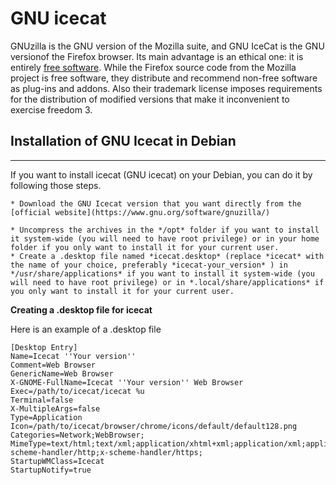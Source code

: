 # GNU icecat

GNUzilla is the GNU version of the Mozilla suite, and GNU IceCat is the GNU versionof the Firefox browser. Its main advantage is an ethical one: it is entirely [free software](http://www.gnu.org/philosophy/free-sw.html). While the Firefox source code from the Mozilla project is free software, they distribute and recommend non-free software as plug-ins and addons. 
Also their trademark license imposes requirements for the distribution of modified versions that make it inconvenient to exercise freedom 3.


## Installation of GNU Icecat in Debian 

----------------------------------------------------------

If you want to install icecat (GNU icecat) on your Debian, you can do it by following those steps.

    * Download the GNU Icecat version that you want directly from the [official website](https://www.gnu.org/software/gnuzilla/)
    
    * Uncompress the archives in the */opt* folder if you want to install it system-wide (you will need to have root privilege) or in your home folder if you only want to install it for your current user.
    * Create a .desktop file named *icecat.desktop* (replace *icecat* with the name of your choice, preferably *icecat-your_version* ) in */usr/share/applications* if you want to install it system-wide (you will need to have root privilege) or in *.local/share/applications* if you only want to install it for your current user. 

**Creating a .desktop file for icecat**

Here is an example of a .desktop file

```
[Desktop Entry]
Name=Icecat ''Your version''
Comment=Web Browser
GenericName=Web Browser
X-GNOME-FullName=Icecat ''Your version'' Web Browser
Exec=/path/to/icecat/icecat %u
Terminal=false
X-MultipleArgs=false
Type=Application
Icon=/path/to/icecat/browser/chrome/icons/default/default128.png
Categories=Network;WebBrowser;
MimeType=text/html;text/xml;application/xhtml+xml;application/xml;application/vnd.mozilla.xul+xml;application/rss+xml;application/rdf+xml;image/gif;image/jpeg;image/png;x-scheme-handler/http;x-scheme-handler/https;
StartupWMClass=Icecat
StartupNotify=true
```